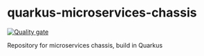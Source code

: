 # quarkus-microservices-chassis
[![Quality gate](https://sonarcloud.io/api/project_badges/quality_gate?project=upa-io_quarkus-microservices-chassis)](https://sonarcloud.io/summary/new_code?id=upa-io_quarkus-microservices-chassis)

Repository for microservices chassis, build in Quarkus 
